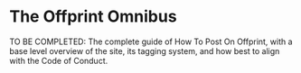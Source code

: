 # The Offprint Omnibus

TO BE COMPLETED: The complete guide of How To Post On Offprint, with a base level overview of the site, its tagging system, and how best to align with the Code of Conduct.